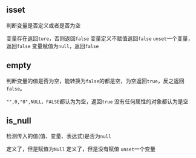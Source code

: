 ## isset

判断变量是否定义或者是否为空

变量存在返回`ture`，否则返回`false`
变量定义不赋值返回`false`
`unset`一个变量，返回`false`
变量赋值为`null`，返回`false`

## empty
判断变量的值是否为空，能转换为`false`的都是空，为空返回`true`，反之返回`false`。

`"",0,"0",NULL，FALSE`都认为为空，返回`true`
没有任何属性的对象都认为是空

## is_null
检测传入的值(值、变量、表达式)是否为`null`

定义了，但是赋值为`Null`
定义了，但是没有赋值 
`unset`一个变量

